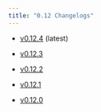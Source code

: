 ```yaml
---
title: "0.12 Changelogs"
---
```



* [v0.12.4](changelogs/v0.12.4.md) (latest)

* [v0.12.3](changelogs/v0.12.3.md) 

* [v0.12.2](changelogs/v0.12.2.md) 

* [v0.12.1](changelogs/v0.12.1.md) 

* [v0.12.0](changelogs/v0.12.0.md) 


